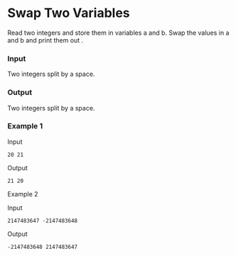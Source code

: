 # Swap Two Variables

Read two integers and store them in variables a and b.
Swap the values in a and b and print them out .

### Input
Two integers split by a space.

### Output
Two integers split by a space.

### Example 1

Input

    20 21
Output

    21 20
Example 2

Input

    2147483647 -2147483648
Output

    -2147483648 2147483647

